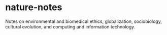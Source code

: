 # nature-notes
Notes on environmental and biomedical ethics, globalization, sociobiology, cultural evolution, and computing and information technology.
